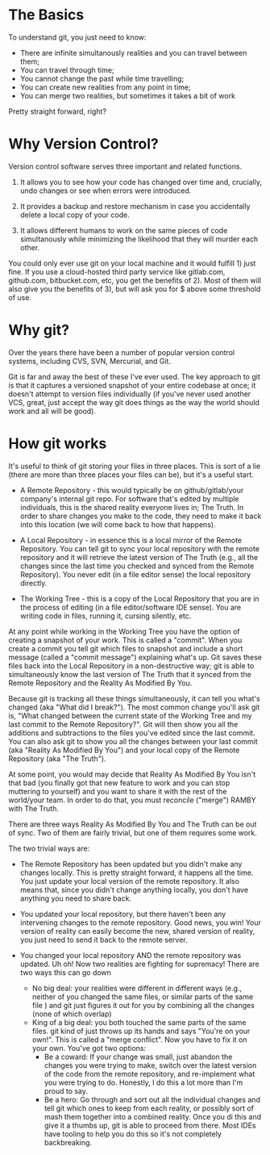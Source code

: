 # The Basics

To understand git, you just need to know:

 * There are infinite simultanously realities and you can travel between them;
 * You can travel through time;
 * You cannot change the past while time travelling;
 * You can create new realities from any point in time;
 * You can merge two realities, but sometimes it takes a bit of work

Pretty straight forward, right?

# Why Version Control?

Version control software serves three important and related functions.

1) It allows you to see how your code has changed over time and, crucially, undo changes or see when errors were introduced.

2) It provides a backup and restore mechanism in case you accidentally delete a local copy of your code.

3) It allows different humans to work on the same pieces of code simultanously while minimizing the likelihood that they will murder each other.

You could only ever use git on your local machine and it would fulfill 1) just fine. If you use a cloud-hosted third party service like gitlab.com, github.com, bitbucket.com, etc, you get the benefits of 2). Most of them will also give you the benefits of 3), but will ask you for $ above some threshold of use.

# Why git?

Over the years there have been a number of popular version control systems, including CVS, SVN, Mercurial, and Git.

Git is far and away the best of these I've ever used. The key approach to git is that it captures a versioned snapshot of your entire codebase at once; it doesn't attempt to version files individually (if you've never used another VCS, great, just accept the way git does things as the way the world should work and all will be good).

# How git works

It's useful to think of git storing your files in three places. This is sort of a lie (there are more than three places your files can be), but it's a useful start.

  * A Remote Repository - this would typically be on github/gitlab/your company's internal git repo. For software that's edited by multiple individuals, this is the shared reality everyone lives in; The Truth. In order to share changes you make to the code, they need to make it back into this location (we will come back to how that happens).

  * A Local Repository - in essence this is a local mirror of the Remote Repository. You can tell git to sync your local repository with the remote repository and it will retrieve the latest version of The Truth (e.g., all the changes since the last time you checked and synced from the Remote Repository). You never edit (in a file editor sense) the local repository directly.

  * The Working Tree - this is a copy of the Local Repository that you are in the process of editing (in a file editor/software IDE sense). You are writing code in files, running it, cursing silently, etc. 

At any point while working in the Working Tree you have the option of creating a snapshot of your work. This is called a "commit". When you create a commit you tell git which files to snapshot and include a short message (called a "commit message") explaining what's up. Git saves these files back into the Local Repository in a non-destructive way; git is able to simultaneously know the last version of The Truth that it synced from the Remote Repository and the Reality As Modified By You.

Because git is tracking all these things simultaneously, it can tell you what's changed (aka "What did I break?"). The most common change you'll ask git is, "What changed between the current state of the Working Tree and my last commit to the Remote Repository?". Git will then show you all the additions and subtractions to the files you've edited since the last commit. You can also ask git to show you all the changes between your last commit (aka "Reality As Modified By You") and your local copy of the Remote Repository (aka "The Truth").

At some point, you would may decide that Reality As Modified By You isn't that bad (you finally got that new feature to work and you can stop muttering to yourself) and you want to share it with the rest of the world/your team. In order to do that, you must reconcile ("merge") RAMBY with The Truth.

There are three ways Reality As Modified By You and The Truth can be out of sync. Two of them are fairly trivial, but one of them requires some work.

The two trivial ways are:

 * The Remote Repository has been updated but you didn't make any changes locally. This is pretty straight forward, it happens all the time. You just update your local version of the remote repository. It also means that, since you didn't change anything locally, you don't have anything you need to share back.

 * You updated your local repository, but there haven't been any intervening changes to the remote repository. Good news, you win! Your version of reality can easily become the new, shared version of reality, you just need to send it back to the remote server.

 * You changed your local repository AND the remote repository was updated. Uh oh! Now two realities are fighting for supremacy! There are two ways this can go down

   * No big deal: your realities were different in different ways (e.g., neither of you changed the same files, or similar parts of the same file ) and git just figures it out for you by combining all the changes (none of which overlap)
   * King of a big deal: you both touched the same parts of the same files. git kind of just throws up its hands and says "You're on your own!". This is called a "merge conflict". Now you have to fix it on your own. You've got two options:
     * Be a coward: If your change was small, just abandon the changes you were trying to make, switch over the latest version of the code from the remote repository, and re-implement what you were trying to do. Honestly, I do this a lot more than I'm proud to say.
     * Be a hero: Go through and sort out all the individual changes and tell git which ones to keep from each reality, or possibly sort of mash them together into a combined reality. Once you di this and give it a thumbs up, git is able to proceed from there. Most IDEs have tooling to help you do this so it's not completely backbreaking.


